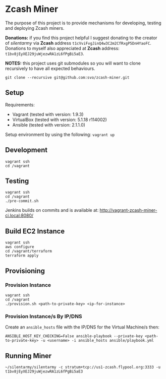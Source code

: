 # Zcash Miner

The purpose of this project is to provide mechanisms for developing, testing and deploying Zcash miners.

__Donations:__ if you find this project helpful I suggest donating to the creator of _silentarmy_ via __Zcash__ address `t1cVviFvgJinQ4w3C2m2CfRxgP5DnHYaoFC`. Donations to myself also appreciated at __Zcash__ address: `t1bv8jEyXEJ29juWjezwRA1zL6fPgBi5aE3`.

__NOTES:__ this project uses git submodules so you will want to clone recursively to have all expected behaviours.

```
git clone --recursive git@github.com:svo/zcash-miner.git
```

## Setup

Requirements:
- Vagrant (tested with version: 1.9.3)
- VirtualBox (tested with version: 5.1.18 r114002)
- Ansible (tested with version: 2.1.1.0)

Setup environment by using the following: `vagrant up`

## Development

```
vagrant ssh
cd /vagrant
```

## Testing

```
vagrant ssh
cd /vagrant
./pre-commit.sh
```

Jenkins builds on commits and is available at: http://vagrant-zcash-miner-ci.local:8080/

## Build EC2 Instance

```
vagrant ssh
aws configure
cd /vagrant/terraform
terraform apply
```

## Provisioning

### Provision Instance

```
vagrant ssh
cd /vagrant
./provision.sh <path-to-private-key> <ip-for-instance>
```

### Provision Instance/s By IP/DNS

Create an `ansible_hosts` file with the IP/DNS for the Virtual Machine/s then:

```
ANSIBLE_HOST_KEY_CHECKING=False ansible-playbook --private-key <path-to-private-key> -u <username> -i ansible_hosts ansible/playbook.yml
```


## Running Miner

```
~/silentarmy/silentarmy -c stratum+tcp://us1-zcash.flypool.org:3333 -u t1bv8jEyXEJ29juWjezwRA1zL6fPgBi5aE3
```
